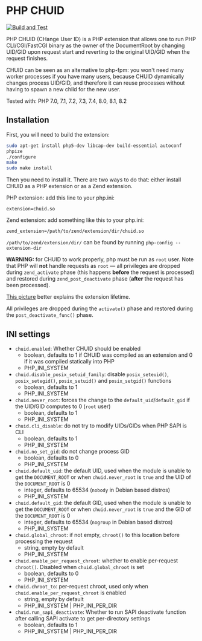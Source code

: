 # PHP CHUID

[![Build and Test](https://github.com/sjinks/php-chuid/actions/workflows/test.yml/badge.svg)](https://github.com/sjinks/php-chuid/actions/workflows/test.yml)

PHP CHUID (CHange User ID) is a PHP extension that allows one to run PHP CLI/CGI/FastCGI binary as the owner of the DocumentRoot
by changing UID/GID upon request start and reverting to the original UID/GID when the request finishes.

CHUID can be seen as an alternative to php-fpm: you won't need many worker processes if you have many users,
because CHUID dynamically changes process UID/GID, and therefore it can reuse processes without having to spawn a new child
for the new user.

Tested with: PHP 7.0, 7.1, 7.2, 7.3, 7.4, 8.0, 8.1, 8.2

## Installation

First, you will need to build the extension:

```bash
sudo apt-get install php5-dev libcap-dev build-essential autoconf
phpize
./configure
make
sudo make install
```

Then you need to install it. There are two ways to do that: either install CHUID as a PHP extension or as a Zend extension.

PHP extension: add this line to your php.ini:

```
extension=chuid.so
```

Zend extension: add something like this to your php.ini:

```
zend_extension=/path/to/zend/extension/dir/chuid.so
```

`/path/to/zend/extension/dir/` can be found by running `php-config --extension-dir`

**WARNING:** for CHUID to work properly, php must be run as `root` user. Note that PHP will **not** handle requests as `root` — all privileges are dropped
during `zend_activate` phase (this happens **before** the request is processed) and restored during `zend_post_deactivate` phase (**after** the request has been processed).

[This picture](https://wiki.php.net/_media/internals/extensions_lifetime.png) better explains the extension lifetime.

All privileges are dropped during the `activate()` phase and restored during the `post_deactivate_func()` phase.

## INI settings

  * `chuid.enabled`: Whether CHUID should be enabled
    * boolean, defaults to 1 if CHUID was compiled as an extension and 0 if it was compiled statically into PHP
    * PHP_INI_SYSTEM
  * `chuid.disable_posix_setuid_family`: disable  `posix_seteuid()`, `posix_setegid()`, `posix_setuid()` and `posix_setgid()` functions
    * boolean, defaults to 1
    * PHP_INI_SYSTEM
  * `chuid.never_root`: forces the change to the `default_uid`/`default_gid` if the UID/GID computes to 0 (`root` user)
    * boolean, defaults to 1
    * PHP_INI_SYSTEM
  * `chuid.cli_disable`: do not try to modify UIDs/GIDs when PHP SAPI is CLI
    * boolean, defaults to 1
    * PHP_INI_SYSTEM
  * `chuid.no_set_gid`: do not change process GID
    * boolean, defaults to 0
    * PHP_INI_SYSTEM
  * `chuid.default_uid`: the default UID, used when the module is unable to get the `DOCUMENT_ROOT` or when `chuid.never_root` is `true` and the UID of the `DOCUMENT_ROOT` is 0
    * integer, defaults to 65534 (`nobody` in Debian based distros)
    * PHP_INI_SYSTEM
  * `chuid.default_gid`: the default GID, used when the module is unable to get the `DOCUMENT_ROOT` or when `chuid.never_root` is `true` and the GID of the `DOCUMENT_ROOT` is 0
    * integer, defaults to 65534 (`nogroup` in Debian based distros)
    * PHP_INI_SYSTEM
  * `chuid.global_chroot`: if not empty, `chroot()` to this location before processing the request
    * string, empty by default
    * PHP_INI_SYSTEM
  * `chuid.enable_per_request_chroot`: whether to enable per-request `chroot()`. Disabled when `chuid.global_chroot` is set
    * boolean, defaults to 0
    * PHP_INI_SYSTEM
  * `chuid.chroot_to`: per-request chroot, used only when `chuid.enable_per_request_chroot` is enabled
    * string, empty by default
    * PHP_INI_SYSTEM | PHP_INI_PER_DIR
  * `chuid.run_sapi_deactivate`: Whether to run SAPI deactivate function after calling SAPI activate to get per-directory settings
    * boolean, defaults to 1
    * PHP_INI_SYSTEM | PHP_INI_PER_DIR
